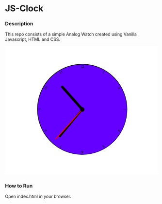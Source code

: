 # JS-Clock
### Description
This repo consists of a simple Analog Watch created using Vanilla Javascript, HTML and CSS.

![Project Look](look1.png)


### How to Run
Open index.html in your browser.
